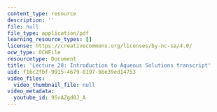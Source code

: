 ```yaml
---
content_type: resource
description: ''
file: null
file_type: application/pdf
learning_resource_types: []
license: https://creativecommons.org/licenses/by-nc-sa/4.0/
ocw_type: OCWFile
resourcetype: Document
title: 'Lecture 28: Introduction to Aqueous Solutions transcript'
uid: f16c2fbf-9915-4679-8197-bbe39ed14753
video_files:
  video_thumbnail_file: null
video_metadata:
  youtube_id: 9SvAZgd0J_A
---
```

